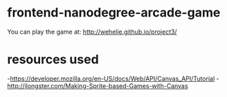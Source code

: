 frontend-nanodegree-arcade-game
===============================
You can play the game at: http://wehelie.github.io/project3/

resources used
===============================
-https://developer.mozilla.org/en-US/docs/Web/API/Canvas_API/Tutorial
-http://jlongster.com/Making-Sprite-based-Games-with-Canvas
